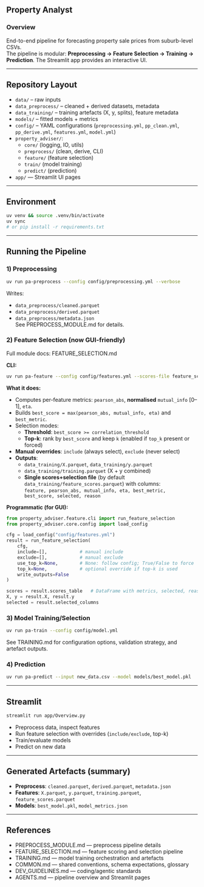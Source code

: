 ## Property Analyst

### Overview
End-to-end pipeline for forecasting property sale prices from suburb-level CSVs.  
The pipeline is modular: **Preprocessing → Feature Selection → Training → Prediction**. The Streamlit app provides an interactive UI.

---

## Repository Layout
- `data/` – raw inputs
- `data_preprocess/` – cleaned + derived datasets, metadata
- `data_training/` – training artefacts (X, y, splits), feature metadata
- `models/` – fitted models + metrics
- `config/` – YAML configurations (`preprocessing.yml`, `pp_clean.yml`, `pp_derive.yml`, `features.yml`, `model.yml`)
- `property_adviser/`:
  - `core/` (logging, IO, utils)
  - `preprocess/` (clean, derive, CLI)
  - `feature/` (feature selection)
  - `train/` (model training)
  - `predict/` (prediction)
- `app/` — Streamlit UI pages

---

## Environment
```bash
uv venv && source .venv/bin/activate
uv sync
# or pip install -r requirements.txt
```

---

## Running the Pipeline

### 1) Preprocessing
```bash
uv run pa-preprocess --config config/preprocessing.yml --verbose
```
Writes:
- `data_preprocess/cleaned.parquet`
- `data_preprocess/derived.parquet`
- `data_preprocess/metadata.json`  
See PREPROCESS_MODULE.md for details.

### 2) Feature Selection (now GUI-friendly)
Full module docs: FEATURE_SELECTION.md

**CLI:**
```bash
uv run pa-feature --config config/features.yml --scores-file feature_scores.parquet
```
**What it does:**
- Computes per-feature metrics: `pearson_abs`, **normalised** `mutual_info` [0–1], `eta`.
- Builds `best_score = max(pearson_abs, mutual_info, eta)` and `best_metric`.
- Selection modes:
  - **Threshold**: `best_score >= correlation_threshold`
  - **Top-k**: rank by `best_score` and keep `k` (enabled if `top_k` present or forced)
- **Manual overrides**: `include` (always select), `exclude` (never select)
- **Outputs**:
  - `data_training/X.parquet`, `data_training/y.parquet`
  - `data_training/training.parquet` (X + y combined)
  - **Single scores+selection file** (by default `data_training/feature_scores.parquet`) with columns:  
    `feature, pearson_abs, mutual_info, eta, best_metric, best_score, selected, reason`

**Programmatic (for GUI):**
```python
from property_adviser.feature.cli import run_feature_selection
from property_adviser.core.config import load_config

cfg = load_config("config/features.yml")
result = run_feature_selection(
    cfg,
    include=[],            # manual include
    exclude=[],            # manual exclude
    use_top_k=None,        # None: follow config; True/False to force
    top_k=None,            # optional override if top-k is used
    write_outputs=False
)

scores = result.scores_table   # DataFrame with metrics, selected, reason
X, y = result.X, result.y
selected = result.selected_columns
```

### 3) Model Training/Selection
```bash
uv run pa-train --config config/model.yml
```
See TRAINING.md for configuration options, validation strategy, and artefact outputs.


### 4) Prediction
```bash
uv run pa-predict --input new_data.csv --model models/best_model.pkl
```

---

## Streamlit
```bash
streamlit run app/Overview.py
```
- Preprocess data, inspect features
- Run feature selection with overrides (`include/exclude`, top-k)
- Train/evaluate models
- Predict on new data

---

## Generated Artefacts (summary)
- **Preprocess**: `cleaned.parquet`, `derived.parquet`, `metadata.json`
- **Features**: `X.parquet`, `y.parquet`, `training.parquet`, `feature_scores.parquet`
- **Models**: `best_model.pkl`, `model_metrics.json`

---

## References
- PREPROCESS_MODULE.md — preprocess pipeline details
- FEATURE_SELECTION.md — feature scoring and selection pipeline
- TRAINING.md — model training orchestration and artefacts
- COMMON.md — shared conventions, schema expectations, glossary
- DEV_GUIDELINES.md — coding/agentic standards
- AGENTS.md — pipeline overview and Streamlit pages
